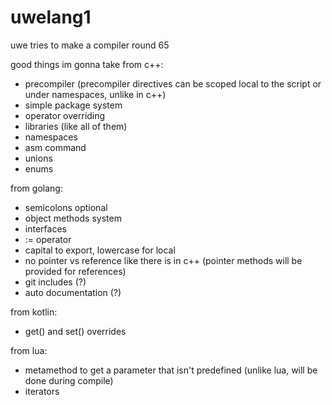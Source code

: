 # uwelang1
uwe tries to make a compiler round 65


good things im gonna take from c++:
- precompiler (precompiler directives can be scoped local to the script or under namespaces, unlike in c++)
- simple package system
- operator overriding
- libraries (like all of them)
- namespaces
- asm command
- unions
- enums

from golang:
- semicolons optional
- object methods system
- interfaces
- := operator
- capital to export, lowercase for local
- no pointer vs reference like there is in c++ (pointer methods will be provided for references)
- git includes (?)
- auto documentation (?)

from kotlin:
- get() and set() overrides

from lua:
- metamethod to get a parameter that isn't predefined (unlike lua, will be done during compile)
- iterators
